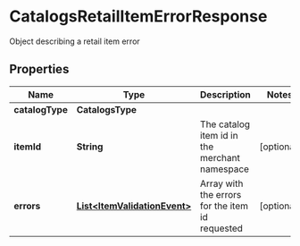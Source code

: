 

# CatalogsRetailItemErrorResponse

Object describing a retail item error

## Properties

| Name | Type | Description | Notes |
|------------ | ------------- | ------------- | -------------|
|**catalogType** | **CatalogsType** |  |  |
|**itemId** | **String** | The catalog item id in the merchant namespace |  [optional] |
|**errors** | [**List&lt;ItemValidationEvent&gt;**](ItemValidationEvent.md) | Array with the errors for the item id requested |  [optional] |



